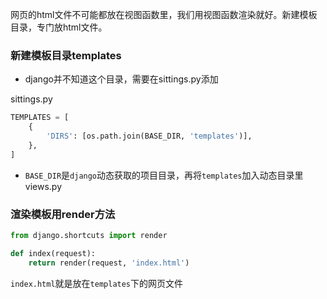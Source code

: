 网页的html文件不可能都放在视图函数里，我们用视图函数渲染就好。新建模板目录，专门放html文件。
### 新建模板目录templates
* django并不知道这个目录，需要在sittings.py添加

sittings.py

```python
TEMPLATES = [
    {
        'DIRS': [os.path.join(BASE_DIR, 'templates')],
    },
]
```
* `BASE_DIR`是`django`动态获取的项目目录，再将`templates`加入动态目录里
views.py
### 渲染模板用render方法
```python
from django.shortcuts import render

def index(request):
    return render(request, 'index.html')
```
`index.html`就是放在`templates`下的网页文件